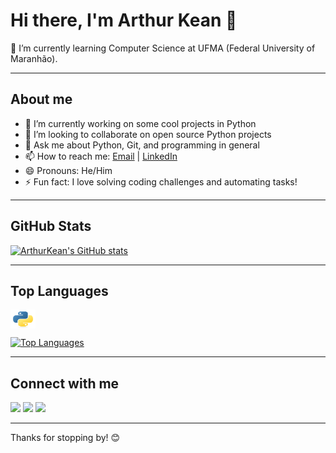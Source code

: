 

# Hi there, I'm Arthur Kean 👋

🌱 I’m currently learning Computer Science at UFMA (Federal University of Maranhão).

---

## About me

- 🔭 I’m currently working on some cool projects in Python  
- 👯 I’m looking to collaborate on open source Python projects  
- 💬 Ask me about Python, Git, and programming in general  
- 📫 How to reach me: [Email](mailto:keanulisses@gmail.com) | [LinkedIn](https://www.linkedin.com/in/arthur-kean-5458352bb/)  
- 😄 Pronouns: He/Him  
- ⚡ Fun fact: I love solving coding challenges and automating tasks!

---

## GitHub Stats

[![ArthurKean's GitHub stats](https://github-readme-stats.vercel.app/api?username=ArthurKean&show_icons=true&theme=dracula&show_rank=true)](https://github.com/ArthurKean)

---

## Top Languages
</div>
  <img align="center" alt="Arthur-Python" height="30" width="40" src="https://raw.githubusercontent.com/devicons/devicon/master/icons/python/python-original.svg">

</div>

[![Top Languages](https://github-readme-stats.vercel.app/api/top-langs/?username=ArthurKean&theme=dracula&langs_count=6)](https://github.com/ArthurKean)


---

## Connect with me
<div> 
  <a href="https://www.instagram.com/arthurkean_/" target="_blank"><img src="https://img.shields.io/badge/-Instagram-%23E4405F?style=for-the-badge&logo=instagram&logoColor=white" target="_blank"></a>
  <a href = "keanulisses@gmail.com"><img src="https://img.shields.io/badge/-Gmail-%23333?style=for-the-badge&logo=gmail&logoColor=white" target="_blank"></a>
  <a href="https://www.linkedin.com/in/arthur-kean-5458352bb/" target="_blank"><img src="https://img.shields.io/badge/-LinkedIn-%230077B5?style=for-the-badge&logo=linkedin&logoColor=white" target="_blank"></a> 
  </div>
</div>

---

Thanks for stopping by! 😊

